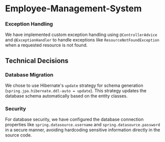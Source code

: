 # Employee-Management-System

### Exception Handling

We have implemented custom exception handling using `@ControllerAdvice` and `@ExceptionHandler` to handle exceptions like `ResourceNotFoundException`
when a requested resource is not found.

## Technical Decisions

### Database Migration

We chose to use Hibernate's `update` strategy for schema generation (`spring.jpa.hibernate.ddl-auto = update`).
This strategy updates the database schema automatically based on the entity classes.

### Security

For database security, we have configured the database connection properties like `spring.datasource.username` and `spring.datasource.password` in a secure manner,
avoiding hardcoding sensitive information directly in the source code.